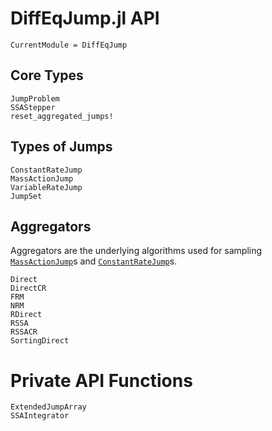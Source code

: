 # DiffEqJump.jl API
```@meta
CurrentModule = DiffEqJump
```

## Core Types
```@docs
JumpProblem
SSAStepper
reset_aggregated_jumps!
```

## Types of Jumps
```@docs
ConstantRateJump
MassActionJump
VariableRateJump
JumpSet
```

## Aggregators
Aggregators are the underlying algorithms used for sampling
[`MassActionJump`](@ref)s and [`ConstantRateJump`](@ref)s.
```@docs
Direct
DirectCR
FRM
NRM
RDirect
RSSA
RSSACR
SortingDirect
```

# Private API Functions
```@docs
ExtendedJumpArray
SSAIntegrator
```